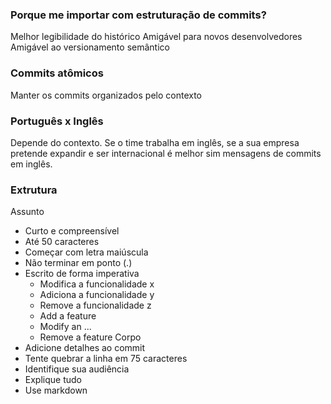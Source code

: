### Porque me importar com estruturação de commits?
Melhor legibilidade do histórico
Amigável para novos desenvolvedores
Amigável ao versionamento semântico

### Commits atômicos
Manter os commits organizados pelo contexto

### Português x Inglês
Depende do contexto. Se o time trabalha em inglês, se
a sua empresa pretende expandir e ser internacional
é melhor sim mensagens de commits em inglês.

### Extrutura
Assunto
- Curto e compreensível
- Até 50 caracteres
- Começar com letra maiúscula
- Não terminar em ponto (.)
- Escrito de forma imperativa
  - Modifica a funcionalidade x
  - Adiciona a funcionalidade y
  - Remove a funcionalidade z
  - Add a feature
  - Modify an ...
  - Remove a feature
Corpo
- Adicione detalhes ao commit
- Tente quebrar a linha em 75 caracteres
- Identifique sua audiência
- Explique tudo
- Use markdown
